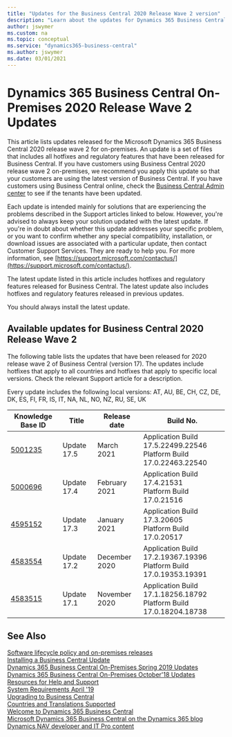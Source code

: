```yaml
---
title: "Updates for the Business Central 2020 Release Wave 2 version"
description: "Learn about the updates for Dynamics 365 Business Central 2020 Release Wave 2 on-premises deployments."
author: jswymer
ms.custom: na
ms.topic: conceptual
ms.service: "dynamics365-business-central"
ms.author: jswymer
ms.date: 03/01/2021
---
```


# Dynamics 365 Business Central On-Premises 2020 Release Wave 2 Updates

This article lists updates released for the Microsoft Dynamics 365 Business Central 2020 release wave 2 for on-premises. An update is a set of files that includes all hotfixes and regulatory features that have been released for Business Central. If you have customers using Business Central 2020 release wave 2 on-premises, we recommend you apply this update so that your customers are using the latest version of Business Central. If you have customers using Business Central online, check the [Business Central Admin center](/dynamics365/business-central/dev-itpro/administration/tenant-admin-center) to see if the tenants have been updated.  

Each update is intended mainly for solutions that are experiencing the problems described in the Support articles linked to below. However, you're advised to always keep your solution updated with the latest update. If you're in doubt about whether this update addresses your specific problem, or you want to confirm whether any special compatibility, installation, or download issues are associated with a particular update, then contact Customer Support Services. They are ready to help you. For more information, see [https://support.microsoft.com/contactus/](https://support.microsoft.com/contactus/).

The latest update listed in this article includes hotfixes and regulatory features released for Business Central. The latest update also includes hotfixes and regulatory features released in previous updates.  

You should always install the latest update.

## Available updates for Business Central 2020 Release Wave 2

The following table lists the updates that have been released for 2020 release wave 2 of Business Central (version 17). The updates include hotfixes that apply to all countries and hotfixes that apply to specific local versions. Check the relevant Support article for a description.

Every update includes the following local versions: AT, AU, BE, CH, CZ, DE, DK, ES, FI, FR, IS, IT, NA, NL, NO, NZ, RU, SE, UK

|Knowledge Base ID                                           |Title                |Release date  |Build No. |
|------------------------------------------------------------|---------------------|--------------|----------|
|[5001235](https://support.microsoft.com/help/5001235)|Update 17.5 |March 2021|Application Build 17.5.22499.22546</br>Platform Build 17.0.22463.22540|
|[5000696](https://support.microsoft.com/help/5000696)|Update 17.4 |February 2021|Application Build 17.4.21531</br>Platform Build 17.0.21516|
|[4595152](https://support.microsoft.com/help/4595152)|Update 17.3 |January 2021|Application Build 17.3.20605</br>Platform Build 17.0.20517|
|[4583554](https://support.microsoft.com/help/4583554)|Update 17.2 |December 2020|Application Build 17.2.19367.19396</br>Platform Build 17.0.19353.19391|
|[4583515](https://support.microsoft.com/help/4583515)|Update 17.1 |November 2020|Application Build 17.1.18256.18792</br>Platform Build 17.0.18204.18738|

## See Also

[Software lifecycle policy and on-premises releases](../terms/lifecycle-policy-on-premises.md)  
[Installing a Business Central Update](../upgrade/upgrading-cumulative-update-v15.md)  
[Dynamics 365 Business Central On-Premises Spring 2019 Updates](update-versions-14.md)  
[Dynamics 365 Business Central On-Premises October'18 Updates](update-versions-13.md)  
[Resources for Help and Support](../help-and-support.md)  
[System Requirements April '19](system-requirement-business-central.md)  
[Upgrading to Business Central](../upgrade/upgrading-to-business-central.md)  
[Countries and Translations Supported](../compliance/apptest-countries-and-translations.md)  
[Welcome to Dynamics 365 Business Central](/dynamics365/business-central/index)  
[Microsoft Dynamics 365 Business Central on the Dynamics 365 blog](https://cloudblogs.microsoft.com/dynamics365/it/product/business-central/)  
[Dynamics NAV developer and IT Pro content](/dynamics-nav/index)  
